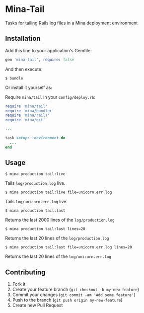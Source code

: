 # Mina-Tail

Tasks for tailing Rails log files in a Mina deployment environment

## Installation

Add this line to your application's Gemfile:

```rb
gem 'mina-tail', require: false
```

And then execute:

```shell
$ bundle
```

Or install it yourself as:


Require `mina/tail` in your `config/deploy.rb`:

```rb
require 'mina/tail'
require 'mina/bundler'
require 'mina/rails'
require 'mina/git'

...

task setup: :environment do
  ...
end
```

## Usage

```shell
$ mina production tail:live
```

Tails `log/production.log` live.

```shell
$ mina production tail:live file=unicorn.err.log
```

Tails `log/unicorn.err.log` live.

```shell
$ mina production tail:last
```

Returns the last 2000 lines of the `log/production.log`

```shell
$ mina production tail:last lines=20
```

Returns the last 20 lines of the `log/production.log`

```shell
$ mina production tail:last file=unicorn.err.log lines=20
```

Returns the last 20 lines of the `log/unicorn.err.log`

## Contributing

1. Fork it
2. Create your feature branch (`git checkout -b my-new-feature`)
3. Commit your changes (`git commit -am 'Add some feature'`)
4. Push to the branch (`git push origin my-new-feature`)
5. Create new Pull Request
